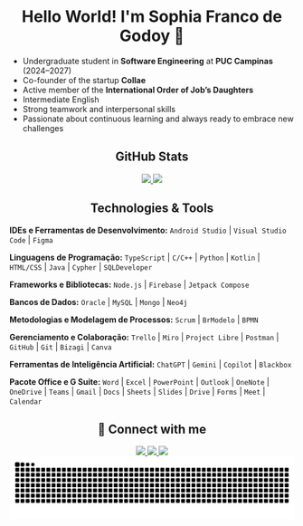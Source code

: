 <h1 align="center">Hello World! I'm <strong>Sophia Franco de Godoy</strong> 🌸</h1>

- Undergraduate student in **Software Engineering** at **PUC Campinas** (2024–2027)
- Co-founder of the startup **Collae**
- Active member of the **International Order of Job’s Daughters**
- Intermediate English
- Strong teamwork and interpersonal skills
- Passionate about continuous learning and always ready to embrace new challenges

<h2 align="center"> GitHub Stats</h2>

<div align="center">
  <a href="https://github.com/sophiagodoy">
    <img height="180em" src="https://github-readme-stats.vercel.app/api?username=sophiagodoy&show_icons=true&theme=rose_pine&include_all_commits=true&count_private=true"/>
    <img height="180em" src="https://github-readme-stats.vercel.app/api/top-langs/?username=sophiagodoy&layout=compact&langs_count=16&theme=rose_pine"/>
  </a>
</div>

<h2 align="center">Technologies & Tools</h2>

**IDEs e Ferramentas de Desenvolvimento:**
`Android Studio` | `Visual Studio Code` | `Figma`

**Linguagens de Programação:**
`TypeScript` | `C/C++` | `Python` | `Kotlin` | `HTML/CSS` | `Java` | `Cypher` | `SQLDeveloper`

**Frameworks e Bibliotecas:**
`Node.js` | `Firebase` | `Jetpack Compose`

**Bancos de Dados:**
`Oracle` | `MySQL` | `Mongo` | `Neo4j`

**Metodologias e Modelagem de Processos:**
`Scrum` | `BrModelo` | `BPMN`

**Gerenciamento e Colaboração:**
`Trello` | `Miro` | `Project Libre` | `Postman` | `GitHub` | `Git` | `Bizagi` | `Canva`

**Ferramentas de Inteligência Artificial:**
`ChatGPT` | `Gemini` | `Copilot` | `Blackbox`

**Pacote Office e G Suite:**
`Word` | `Excel` | `PowerPoint` | `Outlook` | `OneNote` | `OneDrive` | `Teams` | `Gmail` | `Docs` | `Sheets` | `Slides` | `Drive` | `Forms` | `Meet` | `Calendar`


<h2 align="center">💖 Connect with me</h2>

<div align="center">
  <a href="mailto:sophiagodoy.profisisonal@gmail.com">
    <img src="https://img.shields.io/badge/Gmail-ff8fab?style=for-the-badge&logo=gmail&logoColor=white" target="_blank">
  </a>
  <a href="https://www.linkedin.com/in/sophia-franco-de-godoy/" target="_blank">
    <img src="https://img.shields.io/badge/LinkedIn-ff66a3?style=for-the-badge&logo=linkedin&logoColor=white" target="_blank">
  </a>
  <a href="https://gravatar.com/sophiafrancodegodoy" target="_blank">
    <img src="https://img.shields.io/badge/Gravatar-ff99cc?style=for-the-badge&logo=gravatar&logoColor=white" target="_blank">
  </a>
</div>

<img src="https://raw.githubusercontent.com/sophiagodoy/sophiagodoy/output/snake.svg" alt="Snake animation" />
